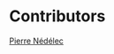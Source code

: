 # Contributors

[Pierre Nédélec](https://www.linkedin.com/in/pierrenedelec-angular/) 

<!-- ![LinkedIn](https://img.shields.io/badge/linkedin-%230077B5.svg?style=for-the-badge&logo=linkedin&logoColor=white) -->
